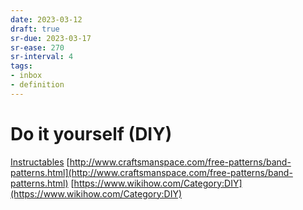 ```yaml
---
date: 2023-03-12
draft: true
sr-due: 2023-03-17
sr-ease: 270
sr-interval: 4
tags:
- inbox
- definition
---
```


# Do it yourself (DIY)

[Instructables](https://www.instructables.com/)
[http://www.craftsmanspace.com/free-patterns/band-patterns.html](http://www.craftsmanspace.com/free-patterns/band-patterns.html)
[https://www.wikihow.com/Category:DIY](https://www.wikihow.com/Category:DIY)